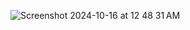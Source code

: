 ![Screenshot 2024-10-16 at 12 48 31 AM](https://github.com/user-attachments/assets/d2632436-4a0a-4123-b737-74cbfac3b046)

